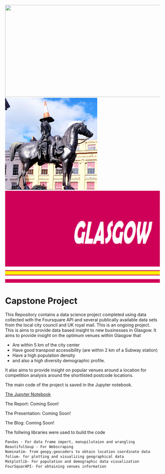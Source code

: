 <img src="Images/Glasgow.jpg" width="1000" height="300"><br/>
<img src="Images/DukeofWellington.jpg" width="300" height="300">
<img src="Images/Glasgow_logo_3.png" width="568" height="300"><br/>

# Capstone Project
This Repository contains a data science project completed using data collected with the Foursquare API and several publically available data sets from the local city council and UK royal mail. This is an ongoing project. This is aims to provide data based insight to new businesses in Glasgow.  It aims to provide insight on the optimum venues within Glasgow that 
* Are within 5 km of the city center 
* Have good transpost accessibility (are within 2 km of a Subway station) 
* Have a high population density 
* and also a high diversity demographic profile. 

It also aims to provide insight on popular venues around a location for competition analysis around the shortlisted postcode locations.

The main code of the project is saved in the Jupyter notebook.

[The Jupyter Notebook](https://github.com/RabiyaF/Coursera_Capstone/blob/master/Glasgow_Project_Notebook.ipynb)

The Report: Coming Soon!

The Presentation: Coming Soon!

The Blog: Coming Soon!


The follwing libraries were used to build the code
```
Pandas - For data frame import, manupilutaion and wrangling 
BeautifulSoup - For Webscraping
Nominatim- from geopy.geocoders to obtain location coordinate data  
folium- for plotting and visualizing geographical data
Matplotlib- For population and demographic data visualization
FourSquarAPI- For obtaining venues information
```
